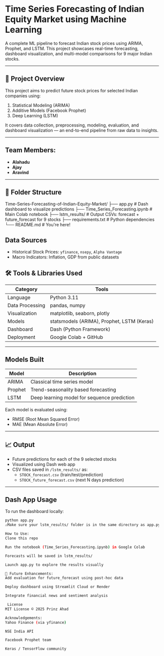 
# Time Series Forecasting of Indian Equity Market using Machine Learning

A complete ML pipeline to forecast Indian stock prices using ARIMA, Prophet, and LSTM. This project showcases real-time forecasting, dashboard visualization, and multi-model comparisons for 9 major Indian stocks.

---

## 🚀 Project Overview

This project aims to predict future stock prices for selected Indian companies using:
1. Statistical Modeling (ARIMA)
2. Additive Models (Facebook Prophet)
3. Deep Learning (LSTM)

It covers data collection, preprocessing, modeling, evaluation, and dashboard visualization — an end-to-end pipeline from raw data to insights.

---

## Team Members:

- **Alahadu** 
- **Ajay**
- **Aravind**
---

## 📂 Folder Structure

Time-Series-Forecasting-of-Indian-Equity-Market/
├── app.py # Dash dashboard to visualize predictions
├── Time_Series_Forecasting.ipynb # Main Colab notebook
├── lstm_results/ # Output CSVs: forecast + future_forecast for 9 stocks
├── requirements.txt # Python dependencies
└── README.md # You're here!


## Data Sources

- Historical Stock Prices: `yfinance`, `nsepy`, `Alpha Vantage`
- Macro Indicators: Inflation, GDP from public datasets


## 🛠️ Tools & Libraries Used

| Category         | Tools                                      |
|------------------|---------------------------------------------|
| Language         | Python 3.11                                 |
| Data Processing  | pandas, numpy                               |
| Visualization    | matplotlib, seaborn, plotly                 |
| Models           | statsmodels (ARIMA), Prophet, LSTM (Keras)  |
| Dashboard        | Dash (Python Framework)                     |
| Deployment       | Google Colab + GitHub                       |

---

## Models Built

| Model   | Description                                      |
|---------|--------------------------------------------------|
| ARIMA   | Classical time series model                      |
| Prophet | Trend-seasonality based forecasting              |
| LSTM    | Deep learning model for sequence prediction      |

Each model is evaluated using:
- RMSE (Root Mean Squared Error)
- MAE (Mean Absolute Error)

---

## 📈 Output

- Future predictions for each of the 9 selected stocks
- Visualized using Dash web app
- CSV files saved in `/lstm_results/` as:
  - `STOCK_forecast.csv` (train/test/prediction)
  - `STOCK_future_forecast.csv` (next N days prediction)

---

## Dash App Usage

To run the dashboard locally:

```bash
python app.py
⚠️Make sure your lstm_results/ folder is in the same directory as app.py.

How to Use:
Clone this repo

Run the notebook (Time_Series_Forecasting.ipynb) in Google Colab

Forecasts will be saved in lstm_results/

Launch app.py to explore the results visually

🔭 Future Enhancements:
Add evaluation for future_forecast using post-hoc data

Deploy dashboard using Streamlit Cloud or Render

Integrate financial news and sentiment analysis

 License
MIT License © 2025 Prinz Ahad

Acknowledgements:
Yahoo Finance (via yfinance)

NSE India API

Facebook Prophet team

Keras / TensorFlow community
